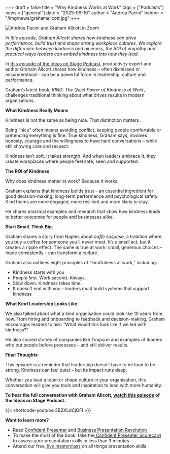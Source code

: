 +++
draft = false
title = "Why Kindness Works at Work"
tags = ["Podcasts"]
news = ["general"]
date = "2025-09-10"
author = "Andrea Pacini"
banner = "/img/news/grahamallcott.jpg"
+++


![Andrea Pacini and Graham Allcott in Zoom ](/img/news/grahamallcott.jpg "AP and GA")

*In this episode, Graham Allcott shares how kindness can drive performance, build trust and shape strong workplace cultures. We explore the difference between kindness and niceness, the ROI of empathy and practical ways leaders can embed kindness into how they lead.*

In [this episode of the Ideas on Stage Podcast](https://youtu.be/3B2XLdCjGFI), productivity expert and author Graham Allcott shares how kindness – often dismissed or misunderstood – can be a powerful force in leadership, culture and performance.

Graham’s latest book, *KIND: The Quiet Power of Kindness at Work*, challenges traditional thinking about what drives results in modern organisations. 

**What Kindness Really Means**

Kindness is not the same as being nice. That distinction matters.

Being “nice” often means avoiding conflict, keeping people comfortable or pretending everything is fine. True kindness, Graham says, involves honesty, courage and the willingness to have hard conversations – while still showing care and respect.

Kindness isn’t soft. It takes strength. And when leaders embrace it, they create workplaces where people feel safe, seen and supported.

**The ROI of Kindness**

Why does kindness matter at work? Because it works.

Graham explains that kindness builds trust – an essential ingredient for good decision-making, long-term performance and psychological safety. Kind teams are more engaged, more resilient and more likely to stay.

He shares practical examples and research that show how kindness leads to better outcomes for people and businesses alike.

**Start Small. Think Big.**

Graham shares a story from Naples about *caffè sospeso*, a tradition where you buy a coffee for someone you’ll never meet. It’s a small act, but it creates a ripple effect. The same is true at work: small, generous choices – made consistently – can transform a culture.

Graham also outlines eight principles of “kindfulness at work,” including:

* Kindness starts with you
* People first. Work second. Always.
* Slow down. Kindness takes time.
* It doesn’t end with you – leaders must build systems that support kindness

**What Kind Leadership Looks Like**

We also talked about what a kind organisation could look like 10 years from now. From hiring and onboarding to feedback and decision-making, Graham encourages leaders to ask: “What would this look like if we led with kindness?”

He also shared stories of companies like Timpson and examples of leaders who put people before processes – and still deliver results.

**Final Thoughts**

This episode is a reminder that leadership doesn’t have to be loud to be strong. Kindness can feel quiet – but its impact runs deep.

Whether you lead a team or shape culture in your organisation, this conversation will give you tools and inspiration to lead with more humanity.

**To hear the full conversation with Graham Allcott, [watch this episode](https://youtu.be/3B2XLdCjGFI) of the Ideas on Stage Podcast.**

{{< shortcode-youtube 3B2XLdCjGFI >}}  

**Want to learn more?** 

* Read [Confident Presenter](https://www.ideasonstage.com/resources/confident-presenter-book/) and [Business Presentation Revolution ](https://www.ideasonstage.com/business-presentation-revolution/book/)
* To make the most of the book, take the[ Confident Presenter Scorecard](https://ideasonstage.com/score) to assess your presentation skills in less than 3 minutes
* Attend our free,[ live masterclass](https://www.ideasonstage.com/uk/events/) on all things presentation skills
